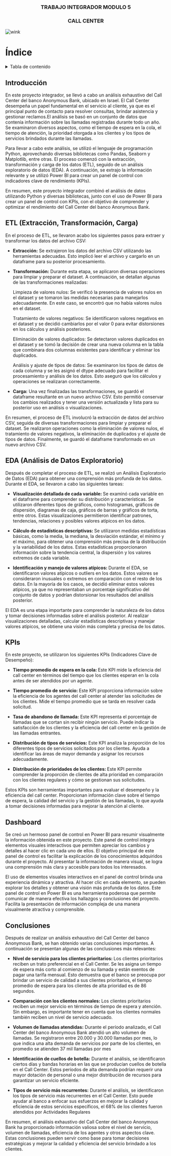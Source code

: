 ###   <center> TRABAJO INTEGRADOR MODULO 5 
###   <center>  CALL CENTER 


<!DOCTYPE html>
<html>
<head>

</head>
<body>
<div class="center-image">
  <img src="https://media.tenor.com/WEl1mDNm4tYAAAAi/pretty-cute.gif" alt="wink">
</div>

# Índice 
<details>
  <summary>Tabla de contenido</summary>
  <ol>  
    <li><a href="#Introducción">Introducción</a></li>
    <li><a href="#ETL">ETL</a></li>
    <li><a href="#EDA">EDA</a></li>
    <li><a href="#KPIs">KPIs</a></li>
    <li><a href="#Dashboard">Dashboard</a></li>
    <li><a href="#Conclusiones">Conclusiones</a></li>
  </ol>
</details>

</body>
</html>


## Introducción

En este proyecto integrador, se llevó a cabo un análisis exhaustivo del Call Center del banco Anonymous Bank, ubicado en Israel. El Call Center desempeña un papel fundamental en el servicio al cliente, ya que es el principal punto de contacto para resolver consultas, brindar asistencia y gestionar reclamos.El análisis se basó en un conjunto de datos que contenía información sobre las llamadas registradas durante todo un año. Se examinaron diversos aspectos, como el tiempo de espera en la cola, el tiempo de atención, la prioridad otorgada a los clientes y los tipos de servicios brindados durante las llamadas.

Para llevar a cabo este análisis, se utilizó el lenguaje de programación Python, aprovechando diversas bibliotecas como Pandas, Seaborn y Matplotlib, entre otras. El proceso comenzó con la extracción, transformación y carga de los datos (ETL), seguido de un análisis exploratorio de datos (EDA). A continuación, se extrajo la información relevante y se utilizó Power BI para crear un panel de control con indicadores clave de rendimiento (KPIs).

En resumen, este proyecto integrador combinó el análisis de datos utilizando Python y diversas bibliotecas, junto con el uso de Power BI para crear un panel de control con KPIs, con el objetivo de comprender y optimizar el rendimiento del Call Center del banco Anonymous Bank.

## ETL (Extracción, Transformación, Carga)

En el proceso de ETL, se llevaron acabo los siguientes pasos para extraer y transformar los datos del archivo CSV:

- <b>Extracción:</b> Se extrajeron los datos del archivo CSV utilizando las herramientas adecuadas. Esto implicó leer el archivo y cargarlo en un dataframe para su posterior procesamiento.

- <b>Transformación:</b> Durante esta etapa, se aplicaron diversas operaciones para limpiar y preparar el dataset. A continuación, se detallan algunas de las transformaciones realizadas:

 <ul>Limpieza de valores nulos: Se verificó la presencia de valores nulos en el dataset y se tomaron las medidas necesarias para manejarlos adecuadamente. En este caso, se encontró que no había valores nulos en el dataset.

 Tratamiento de valores negativos: Se identificaron valores negativos en el dataset y se decidió cambiarlos por el valor 0 para evitar distorsiones en los cálculos y análisis posteriores.

 Eliminación de valores duplicados: Se detectaron valores duplicados en el dataset y se tomó la decisión de crear una nueva columna en la tabla que combinara dos columnas existentes para identificar y eliminar los duplicados.

 Análisis y ajuste de tipos de datos: Se examinaron los tipos de datos de cada columna y se les asignó el dtype adecuado para facilitar el procesamiento y análisis de los datos. Esto aseguró que los cálculos y operaciones se realizaran correctamente. </ul>

- <b>Carga:</b> Una vez finalizadas las transformaciones, se guardó el dataframe resultante en un nuevo archivo CSV. Esto permitió conservar los cambios realizados y tener una versión actualizada y lista para su posterior uso en análisis o visualizaciones.

En resumen, el proceso de ETL involucró la extracción de datos del archivo CSV, seguida de diversas transformaciones para limpiar y preparar el dataset. Se realizaron operaciones como la eliminación de valores nulos, el tratamiento de valores negativos, la eliminación de duplicados y el ajuste de tipos de datos. Finalmente, se guardó el dataframe transformado en un nuevo archivo CSV.


## EDA (Análisis de Datos Exploratorio)

Después de completar el proceso de ETL, se realizó un Análisis Exploratorio de Datos (EDA) para obtener una comprensión más profunda de los datos. Durante el EDA, se llevaron a cabo las siguientes tareas:

- <b> Visualización detallada de cada variable: </b>  Se examinó cada variable en el dataframe para comprender su distribución y características. Se utilizaron diferentes tipos de gráficos, como histogramas, gráficos de dispersión, diagramas de caja, gráficos de barras y gráficos de torta, entre otros. Estas visualizaciones permitieron identificar patrones, tendencias, relaciones y posibles valores atípicos en los datos.

- <b> Cálculo de estadísticas descriptivas: </b>  Se utilizaron medidas estadísticas básicas, como la media, la mediana, la desviación estándar, el mínimo y el máximo, para obtener una comprensión más precisa de la distribución y la variabilidad de los datos. Estas estadísticas proporcionaron información sobre la tendencia central, la dispersión y los valores extremos de cada variable.

- <b> Identificación y manejo de valores atípicos: </b>  Durante el EDA, se identificaron valores atípicos o outliers en los datos. Estos valores se consideraron inusuales o extremos en comparación con el resto de los datos. En la mayoría de los casos, se decidió eliminar estos valores atípicos, ya que no representaban un porcentaje significativo del conjunto de datos y podrían distorsionar los resultados del análisis posterior.

El EDA es una etapa importante para comprender la naturaleza de los datos y tomar decisiones informadas sobre el análisis posterior. Al realizar visualizaciones detalladas, calcular estadísticas descriptivas y manejar valores atípicos, se obtiene una visión más completa y precisa de los datos.


## KPIs

En este proyecto, se utilizaron los siguientes KPIs (Indicadores Clave de Desempeño):

- <b>Tiempo promedio de espera en la cola: </b>  Este KPI mide la eficiencia del call center en términos del tiempo que los clientes esperan en la cola antes de ser atendidos por un agente.

- <b>Tiempo promedio de servicio: </b>  Este KPI proporciona información sobre la eficiencia de los agentes del call center al atender las solicitudes de los clientes. Mide el tiempo promedio que se tarda en resolver cada solicitud.

- <b>Tasa de abandono de llamada:</b>  Este KPI representa el porcentaje de llamadas que se cortan sin recibir ningún servicio. Puede indicar la satisfacción de los clientes y la eficiencia del call center en la gestión de las llamadas entrantes.

- <b>Distribución de tipos de servicios:</b>  Este KPI analiza la proporción de los diferentes tipos de servicios solicitados por los clientes. Ayuda a identificar las áreas de mayor demanda y asignar los recursos adecuadamente.

- <b>Distribución de prioridades de los clientes: </b>  Este KPI permite comprender la proporción de clientes de alta prioridad en comparación con los clientes regulares y cómo se gestionan sus solicitudes.

Estos KPIs son herramientas importantes para evaluar el desempeño y la eficiencia del call center. Proporcionan información clave sobre el tiempo de espera, la calidad del servicio y la gestión de las llamadas, lo que ayuda a tomar decisiones informadas para mejorar la atención al cliente.

## Dashboard

Se creó un hermoso panel de control en Power BI para resumir visualmente la información obtenida en este proyecto. Este panel de control integra elementos visuales interactivos que permiten apreciar los cambios y detalles al hacer clic en cada uno de ellos. El objetivo principal de este panel de control es facilitar la explicación de los conocimientos adquiridos durante el proyecto. Al presentar la información de manera visual, se logra una comprensión más clara y accesible para todos los interesados.

El uso de elementos visuales interactivos en el panel de control brinda una experiencia dinámica y atractiva. Al hacer clic en cada elemento, se pueden explorar los detalles y obtener una visión más profunda de los datos. Este panel de control en Power BI es una herramienta poderosa que permite comunicar de manera efectiva los hallazgos y conclusiones del proyecto. Facilita la presentación de información compleja de una manera visualmente atractiva y comprensible.


## Conclusiones

Después de realizar un análisis exhaustivo del Call Center del banco Anonymous Bank, se han obtenido varias conclusiones importantes. A continuación se presentan algunas de las conclusiones más relevantes:

- <b> Nivel de servicio para los clientes prioritarios: </b> Los clientes prioritarios reciben un trato preferencial en el Call Center. Se les asigna un tiempo de espera más corto al comienzo de su llamada y están exentos de pagar una tarifa mensual. Esto demuestra que el banco se preocupa por brindar un servicio de calidad a sus clientes prioritarios, el tiempo promedio de espera para los clientes de alta prioridad es de 86 segundos.

- <b> Comparación con los clientes normales: </b> Los clientes prioritarios reciben un mejor servicio en términos de tiempo de espera y atención. Sin embargo, es importante tener en cuenta que los clientes normales también reciben un nivel de servicio adecuado.

- <b>Volumen de llamadas atendidas:</b> Durante el período analizado, el Call Center del banco Anonymous Bank atendió un alto volumen de llamadas. Se registraron entre 20.000 y    30.000 llamadas por mes, lo que indica una alta demanda de servicios por parte de los clientes, en promedio se atienden 37 mil llamadas por mes

- <b>Identificación de cuellos de botella:</b>  Durante el análisis, se identificaron ciertos días y bandas horarias en las que se producían cuellos de botella en el Call Center. Estos períodos de alta demanda podrían requerir una mayor dotación de personal o una mejor distribución de recursos para garantizar un servicio eficiente.

- <b> Tipos de servicio más recurrentes:</b> Durante el análisis, se identificaron los tipos de servicio más recurrentes en el Call Center. Esto puede ayudar al banco a enfocar sus esfuerzos en mejorar la calidad y eficiencia de estos servicios específicos, el 68% de los clientes fueron atendidos por Actividades Regulares

En resumen, el análisis exhaustivo del Call Center del banco Anonymous Bank ha proporcionado información valiosa sobre el nivel de servicio, volumen de llamadas, eficiencia de los agentes y otros aspectos clave. Estas conclusiones pueden servir como base para tomar decisiones estratégicas y mejorar la calidad y eficiencia del servicio brindado a los clientes.
